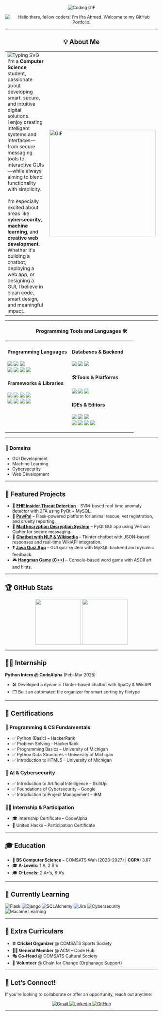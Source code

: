 
<p align="center">
  <img src="https://miro.medium.com/v2/resize:fit:1100/format:webp/1*xnvIXeS5SidMSdc2bq-ANQ.gif"  alt="Coding GIF">
</p>

<p align="center">
  <img src="https://readme-typing-svg.demolab.com?font=Fira+Code&duration=2000&pause=1500&color=BF5700&center=true&vCenter=true&width=500&lines=Hello+there,+fellow+coders!;I'm+Ifra+Ahmed!;Welcome+to+my+GitHub+Portfolio!" alt="Hello there, fellow coders! I'm Ifra Ahmed. Welcome to my GitHub Portfolio!" />
</p>

---

<h2 align="center">💡 About Me</h2>
<table>
  <tr>  
    <td>
      <img src="https://readme-typing-svg.demolab.com?font=Fira+Code&duration=3500&pause=2500&color=40E0D0&width=500&lines=Computer+Science+Student;Aspiring+Web+Developer;Passionate+about+Cybersecurity;Tech+Enthusiast+with+a+Creative+Mindset" alt="Typing SVG" /><br />
      I'm a <strong>Computer Science</strong> student, passionate about developing smart, secure, and intuitive digital solutions.<br />
      I enjoy creating intelligent systems and interfaces—from secure messaging tools to interactive GUIs—while always aiming to blend functionality with simplicity.<br /><br />
      I'm especially excited about areas like <strong>cybersecurity</strong>, <strong>machine learning</strong>, and <strong>creative web development</strong>.<br />
      Whether it's building a chatbot, deploying a web app, or designing a GUI, I believe in clean code, smart design, and meaningful impact.
    </td>
    <td>
      <img src="https://taeluralexis.com/wp-content/uploads/2023/04/uqohmvsr0ilxd9wfb8bi.gif" width="350"  alt="GIF" />
    </td>
  </tr>
</table>

---

<div align="center">
  <h3>Programming Tools and Languages 🛠️ </h3>
<table>
  <tr valign="top">
    <!-- Left Column -->
    <td width="50%">
      <h4>Programming Languages</h4>
      <p>
        <img src="https://img.shields.io/badge/Python-3776AB?style=flat-square&logo=python&logoColor=white"/>
        <img src="https://img.shields.io/badge/C++-00599C?style=flat-square&logo=c%2B%2B&logoColor=white"/>
        <img src="https://img.shields.io/badge/Java-007396?style=flat-square&logo=java&logoColor=white"/>
        <br>
        <img src="https://img.shields.io/badge/HTML5-E34F26?style=flat-square&logo=html5&logoColor=white"/>
        <img src="https://img.shields.io/badge/CSS3-1572B6?style=flat-square&logo=css3&logoColor=white"/>
        <img src="https://img.shields.io/badge/JavaScript-F7DF1E?style=flat-square&logo=javascript&logoColor=black"/>
        <img src="https://img.shields.io/badge/Visual%20Basic-5C2D91?style=flat-square" />
      </p>
      <h4>Frameworks & Libraries</h4>
      <p>
        <img src="https://img.shields.io/badge/Flask-000000?style=flat-square&logo=flask"/>
        <img src="https://img.shields.io/badge/Django-092E20?style=flat-square&logo=django&logoColor=white"/>
        <img src="https://img.shields.io/badge/Tkinter-FFB400?style=flat-square"/>
        <img src="https://img.shields.io/badge/PyQt-41CD52?style=flat-square"/>
        <br>
        <img src="https://img.shields.io/badge/scikit--learn-F7931E?style=flat-square&logo=scikit-learn&logoColor=white"/>
        <img src="https://img.shields.io/badge/pandas-150458?style=flat-square&logo=pandas"/>
        <img src="https://img.shields.io/badge/NumPy-013243?style=flat-square&logo=numpy"/>
        <img src="https://img.shields.io/badge/Seaborn-76B900?style=flat-square"/>
      </p>
    </td>
    <!-- Right Column -->
    <td width="50%">
      <h4>Databases & Backend</h4>
      <p>
        <img src="https://img.shields.io/badge/MySQL-4479A1?style=flat-square&logo=mysql&logoColor=white"/>
        <img src="https://img.shields.io/badge/SQLite-003B57?style=flat-square&logo=sqlite&logoColor=white"/>
        <img src="https://img.shields.io/badge/SQLAlchemy-FFCA28?style=flat-square&logo=sqlalchemy&logoColor=black"/>
      </p>
      <h4>🛠Tools & Platforms</h4>
      <p>
        <img src="https://img.shields.io/badge/Git-F05032?style=flat-square&logo=git&logoColor=white"/>
        <img src="https://img.shields.io/badge/GitHub-181717?style=flat-square&logo=github"/>
        <img src="https://img.shields.io/badge/Jupyter-F37626?style=flat-square&logo=jupyter&logoColor=white"/>
      </p>
      <h4>IDEs & Editors</h4>
      <p>
        <img src="https://img.shields.io/badge/VS%20Code-007ACC?style=flat-square&logo=visual-studio-code"/>
        <img src="https://img.shields.io/badge/Spyder-FF0000?style=flat-square&logo=spyder-ide&logoColor=white"/>
        <img src="https://img.shields.io/badge/NetBeans-1B6AC6?style=flat-square&logo=apache-netbeans-ide"/>
        <br>
        <img src="https://img.shields.io/badge/Dev%20C++-000000?style=flat-square"/>
        <img src="https://img.shields.io/badge/PyCharm-000000?style=flat-square&logo=pycharm"/>
        <img src="https://img.shields.io/badge/Visual%20Basic-5C2D91?style=flat-square"/>
        <img src="https://img.shields.io/badge/Qt%20Designer-41CD52?style=flat-square"/>
      </p>
    </td>
  </tr>
</table>
</div>

---

### 🎯 Domains

- GUI Development  
- Machine Learning  
- Cybersecurity  
- Web Development

---

## 📂 Featured Projects

- 🔐 **[EHR Insider Threat Detection](https://github.com/ifra817/EHR_InsiderThreat_Detection)** – SVM-based real-time anomaly detector with 2FA using PyQt + MySQL.  
- 🐾 **[PawPal](https://github.com/ifra817/PawPal)** – Flask-powered platform for animal rescue, vet registration, and cruelty reporting.  
- 📧 **[Mail Encryption Decryption System](https://github.com/ifra817/Mail_EncDec_System)** – PyQt GUI app using Vernam Cipher for secure messaging.  
- 🤖 **[Chatbot with NLP & Wikipedia](https://github.com/ifra817/Chatbot)** – Tkinter chatbot with JSON-based responses and real-time WikiAPI integration.  
- ❓ **[Java Quiz App](https://github.com/ifra817/QuizApplication)** – GUI quiz system with MySQL backend and dynamic feedback.  
- 🎮 **[Hangman Game (C++)](https://github.com/ifra817/Hangman)** – Console-based word game with ASCII art and hints.  

---

## 🏆 GitHub Stats

<p align="center">
  <img src="https://github-readme-stats.vercel.app/api?username=ifra817&show_icons=true&theme=radical&hide=issues&border_radius=10" height="150" />
  <img src="https://github-readme-streak-stats.herokuapp.com?user=ifra817&theme=radical&date_format=M%20j%5B%2C%20Y%5D&border_radius=10" height="150" />
</p>

---

## 🧑‍💼 Internship

**Python Intern @ CodeAlpha** (Feb–Mar 2025)  
- 🛠️ Developed a dynamic Tkinter-based chatbot with SpaCy & WikiAPI  
- 🗂️ Built an automated file organizer for smart sorting by filetype  

---

## 📜 Certifications

### 🐍 Programming & CS Fundamentals
- ✅ Python (Basic) – HackerRank  
- ✅ Problem Solving – HackerRank  
- ✅ Programming Basics – University of Michigan  
- ✅ Python Data Structures – University of Michigan  
- ✅ Introduction to HTML5 – University of Michigan

### 🤖 AI & Cybersecurity
- ✅ Introduction to Artificial Intelligence – SkillUp  
- ✅ Foundations of Cybersecurity – Google  
- ✅ Introduction to Project Management – IBM  

### 🧑‍💼 Internship & Participation
- 🎓 Internship Certificate – CodeAlpha  
- 🏅 United Hacks – Participation Certificate


---

## 🎓 Education
- 🏫 **BS Computer Science** – COMSATS Wah (2023–2027) | **CGPA:** 3.67  
- 🎓 **A-Levels:** 1 A, 2 B's  
- 🎓 **O-Levels:** 2 A*’s, 6 A’s
  
---

## 📘 Currently Learning

<p>
  <img src="https://img.shields.io/badge/Flask-000000?logo=flask&logoColor=white&style=flat-square" alt="Flask"/>
  <img src="https://img.shields.io/badge/Django-092E20?logo=django&logoColor=white&style=flat-square" alt="Django"/>
  <img src="https://img.shields.io/badge/SQLAlchemy-FF0000?logo=sqlalchemy&logoColor=white&style=flat-square" alt="SQLAlchemy"/>
  <img src="https://img.shields.io/badge/Jira-0052CC?logo=jira&logoColor=white&style=flat-square" alt="Jira"/>
  <img src="https://img.shields.io/badge/Cybersecurity-232F3E?logo=hackthebox&logoColor=white&style=flat-square" alt="Cybersecurity"/>
  <img src="https://img.shields.io/badge/Machine%20Learning-1572B6?logo=tensorflow&logoColor=white&style=flat-square" alt="Machine Learning"/>
</p>


---

## 🎯 Extra Curriculars

- ⚽ **Cricket Organizer** @ COMSATS Sports Society
- 👩‍💻 **General Member** @ ACM – Code Hub  
- 🎭 **Co-Head** @ COMSATS Cultural Society  
- 💙 **Volunteer** @ Chain for Change (Orphanage Support)  

---

## 🙌 Let’s Connect!

If you're looking to collaborate or offer an opportunity, reach out anytime:  

<div align="center">
  <a href="mailto:ifraahmed817@gmail.com">
    <img src="https://img.shields.io/badge/Gmail-D14836?logo=gmail&logoColor=white&style=for-the-badge" alt="Gmail"/>
  </a>
  <a href="https://www.linkedin.com/in/ifra-ahmed-096423319" target="_blank">
    <img src="https://img.shields.io/badge/LinkedIn-0077B5?logo=linkedin&logoColor=white&style=for-the-badge" alt="LinkedIn"/>
  </a>
  <a href="https://github.com/ifra817" target="_blank">
    <img src="https://img.shields.io/badge/GitHub-181717?logo=github&logoColor=white&style=for-the-badge" alt="GitHub"/>
  </a>
</div>


---

